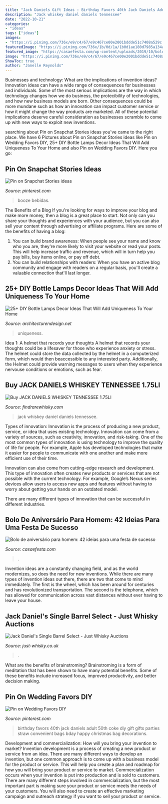```yaml
---
title: "Jack Daniels Gift Ideas : Birthday Favors 40th Jack Daniels Adult 50th Coke Diy Gift Gifts Parties Straw Convenient Bags Bday Happy Christmas Bag Decorations"
description: "Jack whiskey daniel daniels tennessee"
date: "2022-10-21"
categories:
- "ideas"
tags: ["ideas"]
images:
- "https://i.pinimg.com/736x/e9/c4/67/e9c467ce00e2001bddde51c7408a529c.jpg"
featuredImage: "https://i.pinimg.com/736x/1b/0d/1a/1b0d1ae180d7985a134a499bc2c75a1c.jpg"
featured_image: "https://casaefesta.com/wp-content/uploads/2019/10/bolo-de-aniversario-para-homem-3.jpg"
image: "https://i.pinimg.com/736x/e9/c4/67/e9c467ce00e2001bddde51c7408a529c.jpg"
ShowToc: true
author: "Janelle Reynolds"
---
```



Businesses and technology: What are the implications of invention ideas?
Innovation ideas can have a wide range of consequences for businesses and individuals. Some of the most serious implications are the way in which technology changes how we do business, the protecibility of technologies, and how new business models are born. Other consequences could be more mundane such as how an innovation can impact customer service or how it might change the way products are marketed. All of these potential implications deserve careful consideration as businesses scramble to come up with new ways to exploit new inventions.

	

		
searching about Pin on Snapchat Stories ideas you've came to the right place. We have 6 Pictures about Pin on Snapchat Stories ideas like Pin on Wedding Favors DIY, 25+ DIY Bottle Lamps Decor Ideas That Will Add Uniqueness To Your Home and also Pin on Wedding Favors DIY. Here you go:
		
    
## Pin On Snapchat Stories Ideas

<img loading=lazy src="https://i.pinimg.com/736x/1b/0d/1a/1b0d1ae180d7985a134a499bc2c75a1c.jpg" onerror="this.onerror=null;this.src='https://tse4.mm.bing.net/th?id=OIP.3UI0S0s0JkkVNYVqlW3f6wHaNL&amp;pid=15.1';" alt="Pin on Snapchat Stories ideas">

_Source: pinterest.com_

>booze bebidas. 

	

The Benefits of a Blog
If you're looking for ways to improve your blog and make more money, then a blog is a great place to start. Not only can you share your thoughts and experiences with your audience, but you can also sell your content through advertising or affiliate programs. Here are some of the benefits of having a blog: 
1) You can build brand awareness: When people see your name and know who you are, they're more likely to visit your website or read your posts. This will help increase traffic and revenue, which will in turn help you pay bills, buy items online, or pay off debt. 
2) You can build relationships with readers: When you have an active blog community and engage with readers on a regular basis, you'll create a valuable connection that'll last longer.

    
## 25+ DIY Bottle Lamps Decor Ideas That Will Add Uniqueness To Your Home

<img loading=lazy src="https://cdn.architecturendesign.net/wp-content/uploads/2015/11/AD-Creative-DIY-Bottle-Lamps-Decor-Ideas-14.jpg" onerror="this.onerror=null;this.src='https://tse4.mm.bing.net/th?id=OIP.c-gYMlJG2qtcujUfzCjQFwHaLG&amp;pid=15.1';" alt="25+ DIY Bottle Lamps Decor Ideas That Will Add Uniqueness To Your Home">

_Source: architecturendesign.net_

>uniqueness. 

	

Idea 1: A helmet that records your thoughts
A helmet that records your thoughts could be a lifesaver for those who experience anxiety or stress. The helmet could store the data collected by the helmet in a computerized form, which would then beaccessible to any interested party. Additionally, the Helmet could provide warning messages to users when they experience nervouse conditions or emotions, such as fear.

    
## Buy JACK DANIELS WHISKEY TENNESSEE 1.75LI

<img loading=lazy src="https://www.findrarewhisky.com/media/catalog/product/cache/1/image/9df78eab33525d08d6e5fb8d27136e95/d/s/dsc_3315_1.jpg" onerror="this.onerror=null;this.src='https://tse3.mm.bing.net/th?id=OIP.-MKD34mNrACAZ86m2dsbMQHaLH&amp;pid=15.1';" alt="Buy JACK DANIELS WHISKEY TENNESSEE 1.75LI">

_Source: findrarewhisky.com_

>jack whiskey daniel daniels tennessee. 

	

Types of innovation:
Innovation is the process of producing a new product, service, or idea that uses existing technology. Innovation can come from a variety of sources, such as creativity, innovation, and risk-taking. 
One of the most common types of innovation is using technology to improve the quality of life for people. For example, Apple has developed technologies that make it easier for people to communicate with one another and make more efficient use of their time. 

Innovation can also come from cutting-edge research and development. This type of innovation often creates new products or services that are not possible with the current technology. For example, Google’s Nexus series devices allow users to access new apps and features without having to worry about getting your hands on an outdated model. 

There are many different types of innovation that can be successful in different industries.

    
## Bolo De Aniversário Para Homem: 42 Ideias Para Uma Festa De Sucesso

<img loading=lazy src="https://casaefesta.com/wp-content/uploads/2019/10/bolo-de-aniversario-para-homem-3.jpg" onerror="this.onerror=null;this.src='https://tse3.mm.bing.net/th?id=OIP.EVNNqfjpjmQuQgLE0BjuFAHaJ6&amp;pid=15.1';" alt="Bolo de aniversário para homem: 42 ideias para uma festa de sucesso">

_Source: casaefesta.com_

>. 

	

Invention ideas are a constantly changing field, and as the world modernizes, so does the need for new inventions. While there are many types of invention ideas out there, there are two that come to mind immediately. The first is the wheel, which has been around for centuries and has revolutionized transportation. The second is the telephone, which has allowed for communication across vast distances without ever having to leave your house.

    
## Jack Daniel&#039;s Single Barrel Select - Just Whisky Auctions

<img loading=lazy src="https://www.just-whisky.co.uk/212868-thickbox_default/jack-daniel-s-single-barrel-select.jpg" onerror="this.onerror=null;this.src='https://tse1.mm.bing.net/th?id=OIP.5xZmNxtd8XxonOHsZZ2zZQHaLH&amp;pid=15.1';" alt="Jack Daniel&#039;s Single Barrel Select - Just Whisky Auctions">

_Source: just-whisky.co.uk_

>. 

	

What are the benefits of brainstroming?
Brainstroming is a form of meditation that has been shown to have many potential benefits. Some of these benefits include increased focus, improved productivity, and better decision making.

    
## Pin On Wedding Favors DIY

<img loading=lazy src="https://i.pinimg.com/736x/e9/c4/67/e9c467ce00e2001bddde51c7408a529c.jpg" onerror="this.onerror=null;this.src='https://tse1.mm.bing.net/th?id=OIP.pp46vO0SzaxJBn2eeLu8cwHaJ3&amp;pid=15.1';" alt="Pin on Wedding Favors DIY">

_Source: pinterest.com_

>birthday favors 40th jack daniels adult 50th coke diy gift gifts parties straw convenient bags bday happy christmas bag decorations. 

	

Development and commercialization: How will you bring your invention to market?
Invention development is a process of creating a new product or service from an idea. There are many different ways to develop an invention, but one common approach is to come up with a business model for the product or service. This will help you create a plan and roadmap for how you will bring your product or service to market.
 Commercialization occurs when your invention is put into production and is sold to customers. There are many different steps involved in commercialization, but the most important part is making sure your product or service meets the needs of your customers. You will also need to create an effective marketing campaign and outreach strategy if you want to sell your product or service.

